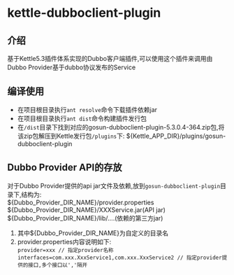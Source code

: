 # kettle-dubboclient-plugin

## 介绍
  基于Kettle5.3插件体系实现的Dubbo客户端插件,可以使用这个插件来调用由Dubbo Provider基于dubbo协议发布的Service 
  
## 编译使用
* 在项目根目录执行`ant resolve`命令下载插件依赖jar
* 在项目根目录执行`ant dist`命令构建插件发行包
* 在`/dist`目录下找到对应的gosun-dubboclient-plugin-5.3.0.4-364.zip包,将该zip包解压到Kettle发行包`/plugins`下:
  ${Kettle_APP_DIR}/plugins/gosun-dubboclient-plugin

## Dubbo Provider API的存放
  对于Dubbo Provider提供的api jar文件及依赖,放到`gosun-dubboclient-plugin`目录下,结构为:  
${Dubbo_Provider_DIR_NAME}/provider.properties  
${Dubbo_Provider_DIR_NAME}/XXXService.jar(API jar)  
${Dubbo_Provider_DIR_NAME}/lib/....(依赖的第三方jar)  
1. 其中${Dubbo_Provider_DIR_NAME}为自定义的目录名  
2. provider.properties内容说明如下:  
`provider=xxx // 指定provider名称`  
`interfaces=com.xxx.XxxService1,com.xxx.XxxService2 // 指定provider提供的接口,多个接口以','隔开`  

